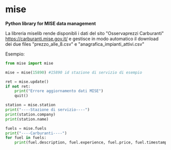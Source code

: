 # mise
**Python library for MISE data management**

La libreria miselib rende disponibli i dati del sito "Osservaprezzi Carburanti" https://carburanti.mise.gov.it/ e gestisce in modo automatico
il download dei due files "prezzo_alle_8.csv" e "anagrafica_impianti_attivi.csv"

Esempio:

```python
from mise import mise

mise = mise(15890) #15890 id stazione di servizio di esempio

ret = mise.update()
if not ret:
    print("Errore aggiornamento dati MISE")
    quit()

station = mise.station
print("----Stazione di servizio----")
print(station.company)
print(station.name)

fuels = mise.fuels
print("----Carburanti----")
for fuel in fuels:
    print(fuel.description, fuel.experience, fuel.price, fuel.timestamp)
```

